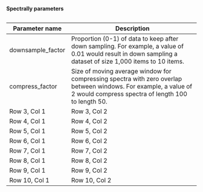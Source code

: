 #### Spectrally parameters
##

| Parameter name | Description |
|----------|----------|
| downsample_factor | Proportion (0-1) of data to keep after down sampling. For example, a value of 0.01 would result in down sampling a dataset of size 1,000 items to 10 items. |
| compress_factor | Size of moving average window for compressing spectra with zero overlap between windows. For example, a value of 2 would compress spectra of length 100 to length 50. |
| Row 3, Col 1 | Row 3, Col 2 |
| Row 4, Col 1 | Row 4, Col 2 |
| Row 5, Col 1 | Row 5, Col 2 |
| Row 6, Col 1 | Row 6, Col 2 |
| Row 7, Col 1 | Row 7, Col 2 |
| Row 8, Col 1 | Row 8, Col 2 |
| Row 9, Col 1 | Row 9, Col 2 |
| Row 10, Col 1 | Row 10, Col 2 |
